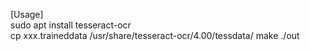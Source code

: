 [Usage]  
sudo apt install tesseract-ocr  
cp xxx.traineddata /usr/share/tesseract-ocr/4.00/tessdata/
make
./out
